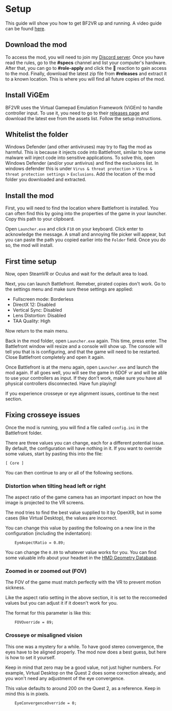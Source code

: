 ﻿---
layout: default
---
# Setup

This guide will show you how to get BF2VR up and running. A video guide can be found [here](https://youtu.be/KxQb4e2cLDc).

## Download the mod

To access the mod, you will need to join my [Discord server](https://discord.com/invite/mrKYwzd3N4). 
Once you have read the rules, go to the **#specs** channel and list your computer's hardware.
After that, you can go to **#role-apply** and click the 🧪 reaction to gain access to the mod.
Finally, download the latest zip file from **#releases** and extract it to a known location.
This is where you will find all future copies of the mod.

## Install ViGEm

BF2VR uses the Virtual Gamepad Emulation Framework (ViGEm) to handle controller input. 
To use it, you need to go to their [releases page](https://github.com/ViGEm/ViGEmBus/releases) and download the latest exe from the assets list.
Follow the setup instructions.

## Whitelist the folder

Windows Defender (and other antiviruses) may try to flag the mod as harmful.
This is because it injects code into Battlefront, similar to how some malware will inject code into sensitive applications.
To solve this, open Windows Defender (and/or your antivirus) and find the exclusions list.
In windows defender this is under `Virus & threat protection` > `Virus & threat protection settings` > `Exclusions`.
Add the location of the mod folder you downloaded and extracted.

## Install the mod

First, you will need to find the location where Battlefront is installed.
You can often find this by going into the properties of the game in your launcher.
Copy this path to your clipboard.

Open `Launcher.exe` and click `F10` on your keyboard.
Click enter to acknowledge the message.
A small and annoying file picker will appear, but you can paste the path you copied earlier into the `Folder` field.
Once you do so, the mod will install.


## First time setup

Now, open SteamVR or Oculus and wait for the default area to load.

Next, you can launch Battlefront. Remeber, pirated copies don't work.
Go to the settings menu and make sure these settings are applied:

* Fullscreen mode: Borderless
* DirectX 12: Disabled
* Vertical Sync: Disabled
* Lens Distortion: Disabled
* TAA Quality: High

Now return to the main menu.

Back in the mod folder, open `Launcher.exe` again. 
This time, press enter.
The Battlefront window will resize and a console will show up.
The console will tell you that is is configuring, and that the game will need to be restarted.
Close Battlefront completely and open it again.

Once Battlefront is at the menu again, open `Launcher.exe` and launch the mod again.
If all goes well, you will see the game in 6DOF vr and will be able to use your controllers as input. 
If they don't work, make sure you have all physical controllers disconnected.
Have fun playing!

If you experience crosseye or eye alignment issues, continue to the next section.

## Fixing crosseye issues

Once the mod is running, you will find a file called `config.ini` in the Battlefront folder.

There are three values you can change, each for a different potential issue. By default, the configuration will have nothing in it. If you want to override some values, start by pasting this into the file:

```
[ Core ]
```

You can then continue to any or all of the following sections.

### Distortion when tilting head left or right
The aspect ratio of the game camera has an important impact on how the image is projected to the VR screens.

The mod tries to find the best value supplied to it by OpenXR, but in some cases (like Virtual Desktop), the values are incorrect.

You can change this value by pasting the following on a new line in the configuration (including the indentation):

```
	EyeAspectRatio = 0.89;
```

You can change the `0.89` to whatever value works for you. You can find some valuable info about your headset in the [HMD Geometry Database](https://risa2000.github.io/hmdgdb/).

### Zoomed in or zoomed out (FOV)
The FOV of the game must match perfectly with the VR to prevent motion sickness.

Like the aspect ratio setting in the above section, it is set to the reccomeded values but you can
adjust it if it doesn't work for you.

The format for this parameter is like this:

```
	FOVOverride = 89;
```

### Crosseye or misaligned vision
This one was a mystery for a while. To have good stereo convergence, the eyes have to be aligned properly. The mod now does a best guess, but here is how to set it yourself.

Keep in mind that zero may be a good value, not just higher numbers. For example, Virtual Desktop on the Quest 2 does some correction already, and you won't need any adjustment of the eye convergence.

This value defaults to around 200 on the Quest 2, as a reference. Keep in mind this is in pixels.

```
	EyeConvergenceOverride = 0;
```
